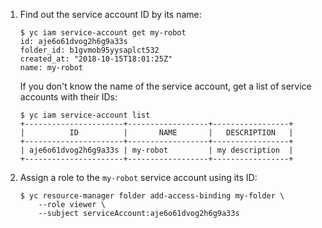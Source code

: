 1. Find out the service account ID by its name:

    ```
    $ yc iam service-account get my-robot
    id: aje6o61dvog2h6g9a33s
    folder_id: b1gvmob95yysaplct532
    created_at: "2018-10-15T18:01:25Z"
    name: my-robot
    ```

    If you don't know the name of the service account, get a list of service accounts with their IDs:

    ```
    $ yc iam service-account list
    +----------------------+------------------+-----------------+
    |          ID          |       NAME       |   DESCRIPTION   |
    +----------------------+------------------+-----------------+
    | aje6o61dvog2h6g9a33s | my-robot         | my description  |
    +----------------------+------------------+-----------------+
    ```

1. Assign a role to the `my-robot` service account using its ID:

    ```
    $ yc resource-manager folder add-access-binding my-folder \
        --role viewer \
        --subject serviceAccount:aje6o61dvog2h6g9a33s
    ```

